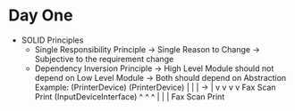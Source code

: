# Day One
- SOLID Principles
   - Single Responsibility Principle -> Single Reason to Change -> Subjective to the requirement change
   - Dependency Inversion Principle -> High Level Module should not depend on Low Level Module -> Both should depend on Abstraction
            Example: 
            (PrinterDevice)                            (PrinterDevice)
             |   |    |                  ->                   |
             v   v    v                                       v
           Fax  Scan  Print                         (InputDeviceInterface)
                                                       ^    ^    ^
                                                       |    |    |
                                                      Fax  Scan  Print

